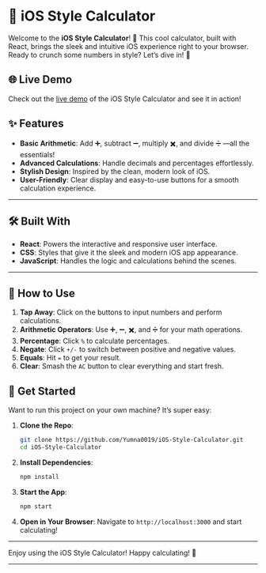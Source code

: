 # 📱 iOS Style Calculator

Welcome to the **iOS Style Calculator**! 🚀 This cool calculator, built with React, brings the sleek and intuitive iOS experience right to your browser. Ready to crunch some numbers in style? Let’s dive in! 🎉

## 🌐 Live Demo

Check out the [live demo](https://ios-style-calculator-using-react.netlify.app/) of the iOS Style Calculator and see it in action!

## ✨ Features

- **Basic Arithmetic**: Add ➕, subtract ➖, multiply ✖️, and divide ➗   —all the essentials!
- **Advanced Calculations**: Handle decimals and percentages effortlessly.
- **Stylish Design**: Inspired by the clean, modern look of iOS.
- **User-Friendly**: Clear display and easy-to-use buttons for a smooth calculation experience.

---

## 🛠️ Built With

- **React**: Powers the interactive and responsive user interface.
- **CSS**: Styles that give it the sleek and modern iOS app appearance.
- **JavaScript**: Handles the logic and calculations behind the scenes.

---

## 🧮 How to Use

1. **Tap Away**: Click on the buttons to input numbers and perform calculations.
2. **Arithmetic Operators**: Use ➕, ➖, ✖️, and ➗ for your math operations.
3. **Percentage**: Click `%` to calculate percentages.
4. **Negate**: Click `+/-` to switch between positive and negative values.
5. **Equals**: Hit `=` to get your result.
6. **Clear**: Smash the `AC` button to clear everything and start fresh.

## 🚀 Get Started

Want to run this project on your own machine? It’s super easy:

1. **Clone the Repo**:

   ```bash
   git clone https://github.com/Yumna0019/iOS-Style-Calculator.git
   cd iOS-Style-Calculator
   ```

2. **Install Dependencies**:

   ```bash
   npm install
   ```

3. **Start the App**:

   ```bash
   npm start
   ```

4. **Open in Your Browser**: Navigate to `http://localhost:3000` and start calculating!


---

Enjoy using the iOS Style Calculator! 
Happy calculating! 🎊

---
